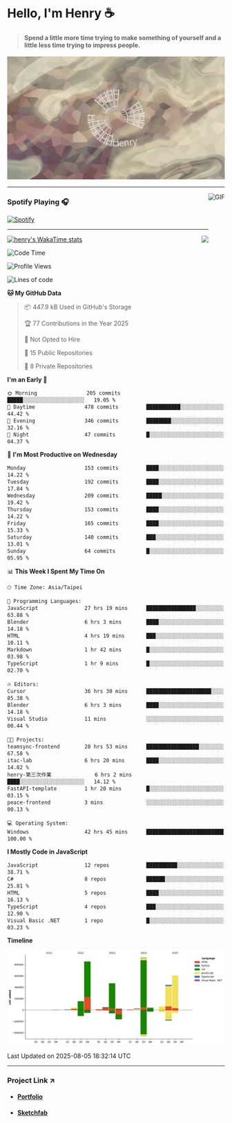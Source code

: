 # Hello, I'm Henry :coffee:

> #### Spend a little more time trying to make something of yourself and a little less time trying to impress people.
 
![](./images/cover.jpg)

---

<img align="right" alt="GIF" height="170px" src="https://media.giphy.com/media/J5B1Y8QZnzXXbLQIBu/giphy.gif" />

### Spotify Playing 🎧

[![Spotify](https://spotify-recently-played-beta.vercel.app/api/spotify)](https://open.spotify.com/user/31uznrpamxhroyd2bt7xchxgnhce)

---

<img align="right" src="https://github-readme-stats.vercel.app/api/top-langs/?username=henry5720&theme=tokyonight&hide_title=false" />

[![henry's WakaTime stats](https://github-readme-stats.vercel.app/api/wakatime?username=@henry5720&layout=compact)](https://github.com/anuraghazra/github-readme-stats)

<!--START_SECTION:waka-->
![Code Time](http://img.shields.io/badge/Code%20Time-179%20hrs%2034%20mins-blue)

![Profile Views](http://img.shields.io/badge/Profile%20Views-6-blue)

![Lines of code](https://img.shields.io/badge/From%20Hello%20World%20I%27ve%20Written-3.7%20million%20lines%20of%20code-blue)

**🐱 My GitHub Data** 

> 📦 447.9 kB Used in GitHub's Storage 
 > 
> 🏆 77 Contributions in the Year 2025
 > 
> 🚫 Not Opted to Hire
 > 
> 📜 15 Public Repositories 
 > 
> 🔑 8 Private Repositories 
 > 
**I'm an Early 🐤** 

```text
🌞 Morning                205 commits         █████░░░░░░░░░░░░░░░░░░░░   19.05 % 
🌆 Daytime                478 commits         ███████████░░░░░░░░░░░░░░   44.42 % 
🌃 Evening                346 commits         ████████░░░░░░░░░░░░░░░░░   32.16 % 
🌙 Night                  47 commits          █░░░░░░░░░░░░░░░░░░░░░░░░   04.37 % 
```
📅 **I'm Most Productive on Wednesday** 

```text
Monday                   153 commits         ████░░░░░░░░░░░░░░░░░░░░░   14.22 % 
Tuesday                  192 commits         ████░░░░░░░░░░░░░░░░░░░░░   17.84 % 
Wednesday                209 commits         █████░░░░░░░░░░░░░░░░░░░░   19.42 % 
Thursday                 153 commits         ████░░░░░░░░░░░░░░░░░░░░░   14.22 % 
Friday                   165 commits         ████░░░░░░░░░░░░░░░░░░░░░   15.33 % 
Saturday                 140 commits         ███░░░░░░░░░░░░░░░░░░░░░░   13.01 % 
Sunday                   64 commits          █░░░░░░░░░░░░░░░░░░░░░░░░   05.95 % 
```


📊 **This Week I Spent My Time On** 

```text
🕑︎ Time Zone: Asia/Taipei

💬 Programming Languages: 
JavaScript               27 hrs 19 mins      ████████████████░░░░░░░░░   63.88 % 
Blender                  6 hrs 3 mins        ████░░░░░░░░░░░░░░░░░░░░░   14.18 % 
HTML                     4 hrs 19 mins       ███░░░░░░░░░░░░░░░░░░░░░░   10.11 % 
Markdown                 1 hr 42 mins        █░░░░░░░░░░░░░░░░░░░░░░░░   03.98 % 
TypeScript               1 hr 9 mins         █░░░░░░░░░░░░░░░░░░░░░░░░   02.70 % 

🔥 Editors: 
Cursor                   36 hrs 30 mins      █████████████████████░░░░   85.38 % 
Blender                  6 hrs 3 mins        ████░░░░░░░░░░░░░░░░░░░░░   14.18 % 
Visual Studio            11 mins             ░░░░░░░░░░░░░░░░░░░░░░░░░   00.44 % 

🐱‍💻 Projects: 
teamsync-frontend        28 hrs 53 mins      █████████████████░░░░░░░░   67.58 % 
itac-lab                 6 hrs 20 mins       ████░░░░░░░░░░░░░░░░░░░░░   14.82 % 
henry-第三次作業              6 hrs 2 mins        ████░░░░░░░░░░░░░░░░░░░░░   14.12 % 
FastAPI-template         1 hr 20 mins        █░░░░░░░░░░░░░░░░░░░░░░░░   03.15 % 
peace-frontend           3 mins              ░░░░░░░░░░░░░░░░░░░░░░░░░   00.13 % 

💻 Operating System: 
Windows                  42 hrs 45 mins      █████████████████████████   100.00 % 
```

**I Mostly Code in JavaScript** 

```text
JavaScript               12 repos            ██████████░░░░░░░░░░░░░░░   38.71 % 
C#                       8 repos             ██████░░░░░░░░░░░░░░░░░░░   25.81 % 
HTML                     5 repos             ████░░░░░░░░░░░░░░░░░░░░░   16.13 % 
TypeScript               4 repos             ███░░░░░░░░░░░░░░░░░░░░░░   12.90 % 
Visual Basic .NET        1 repo              █░░░░░░░░░░░░░░░░░░░░░░░░   03.23 % 
```



**Timeline**

![Lines of Code chart](https://raw.githubusercontent.com/henry5720/henry5720/main/assets/bar_graph.png)


 Last Updated on 2025-08-05 18:32:14 UTC
<!--END_SECTION:waka-->

---

### Project Link ↗️

- #### [Portfolio](https://drive.google.com/file/d/1kb96bzn4Bhdb4pImsUvKz9Oi9cx455D2/view?usp=drivesdk)
- #### [Sketchfab](https://sketchfab.com/henry4294967296/models)

